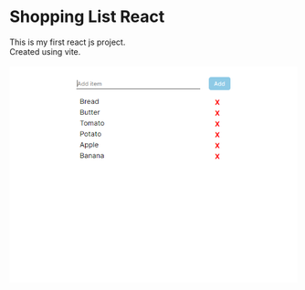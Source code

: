 # Shopping List React
This is my first react js project. <br />
Created using vite.
 <br />
  <br />
![Alt text](ShoppingList/ss.PNG)
 <br />
